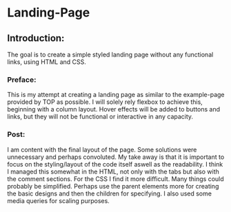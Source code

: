 # Landing-Page


## Introduction: 
The goal is to create a simple styled landing page without any functional links, using HTML and CSS.


### Preface: 
This is my attempt at creating a landing page as similar to the example-page provided by TOP as possible. I will solely rely flexbox to achieve this, beginning with a column layout. Hover effects will be added to buttons and links, but they will not be functional or interactive in any capacity.

### Post:
I am content with the final layout of the page. Some solutions were unnecessary and perhaps convoluted. My take away is that it is important to focus on the styling/layout of the code itself aswell as the readability. I think I managed this somewhat in the HTML, not only with the tabs but also with the comment sections. For the CSS I find it more difficult. Many things could probably be simplified. Perhaps use the parent elements more for creating the basic designs and then the children for specifying. I also used some media queries for scaling purposes.
